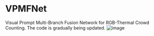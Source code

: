 # VPMFNet 
Visual Prompt Multi-Branch Fusion Network for RGB-Thermal Crowd Counting.
The code is gradually being updated.
![image](https://github.com/QSBAOYANGMU/VPMFNet/assets/91246967/f2aa15db-adaf-432c-9113-dc1e47867fcf)

